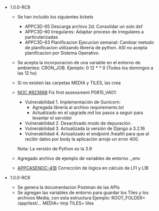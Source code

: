 - 1.0.0-RC8
    * Se han incluido los siguientes tickets
      * APPC3D-65 Descarga archivo 2d: Consolidar un solo dxf
      * APPC3D-60 Irregulares: Adaptar proceso de irregulares a particularizadas
      * APPC3D-63 Planificacion Ejecucion semanal: Cambiar metodo de planificacion utilizando libreria de python. ASI no acepta planificacion por Sistema Operativo.

    * Se acepta la incorporacion de una variable en el entorno de ambientes: CRON_JOB. Ejemplo: 0 12 * * 0 (Todos los domingos a las 12 hs)

    * Si no existen las carpetas MEDIA y TILES, las crea

    * [NOC #823668](https://noc-mesa.buenosaires.gob.ar/WorkOrder.do?woMode=viewWO&woID=823668) Fix first assessment P0815_VA01:
        * Vulnerabilidad 1. Implementación de Gunicorn:
            * Agregada librería al archivo requirements.txt
            * Actualizado en el upgrade.md los pasos a seguir para levantar el servidor
        * Vulnerabilidad 2. Desactivado modo de depuración.
        * Vulnerabilidad 3. Actualizada la versión de Django a 3.2.16
        * Vulnerabilidad 4. Actualizado el endpoint /health para que al recibir datos por body la aplicación arroje un error 400.

        Nota: La versión de Python es la 3.9

    * Agregado archivo de ejemplo de variables de entorno ._env

    * [APPCASENOC-418](https://asijira.buenosaires.gob.ar/browse/APPCASENOC-418) Corrección de lógica en cálculo de LFI y LIB

- 1.0.0-RC6
    * Se genera la documentacion Postman de las APIs
    * Se agregan las variables de entorno para guardar los Tiles y los archivos Media, con esta estructura
        Ejemplo:
        ROOT_FOLDER= /app/test/...
        MEDIA= tmp
        TILES= tiles

